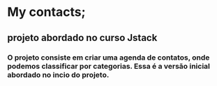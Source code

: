 # My contacts;

##  projeto abordado no curso Jstack

### O projeto consiste em criar uma agenda de contatos, onde podemos classificar por categorias. Essa é a versão inicial abordado no incio do projeto.
